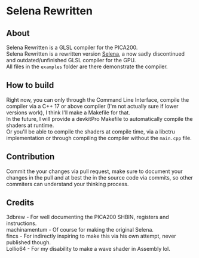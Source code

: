# Selena Rewritten
## About
Selena Rewritten is a GLSL compiler for the PICA200.<br>
Selena Rewritten is a rewritten version [Selena](https://github.com/machinamentum/Selena), a now sadly discontinued and outdated/unfinished GLSL compiler for the GPU.<br>
All files in the `examples` folder are there demonstrate the compiler.<br>
## How to build
Right now, you can only through the Command Line Interface, compile the compiler via a C++ 17 or above compiler (I'm not actually sure if lower versions work), I think I'll make a Makefile for that.<br>
In the future, I will provide a devkitPro Makefile to automatically compile the shaders at runtime.<br>
Or you'll be able to compile the shaders at compile time, via a libctru implementation or through compiling the compiler without the `main.cpp` file.<br>
## Contribution
Commit the your changes via pull request, make sure to document your changes in the pull and at best the in the source code via commits, so other commiters can understand your thinking process.<br>
## Credits
3dbrew - For well documenting the PICA200 SHBIN, registers and instructions.<br>
machinamentum - Of course for making the original Selena.<br>
fincs - For indirectly inspiring to make this via his own attempt, never published though.<br>
Lollio64 - For my disability to make a wave shader in Assembly lol.<br>
